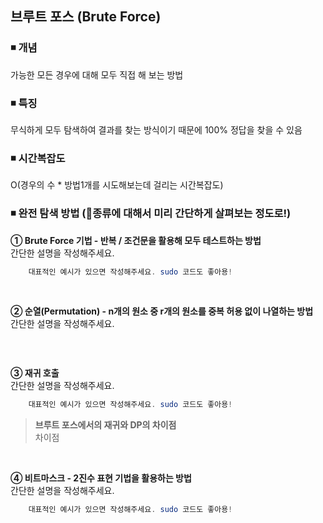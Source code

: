 
## 브루트 포스 (Brute Force)

### ◾ 개념
가능한 모든 경우에 대해 모두 직접 해 보는 방법
</br>

### ◾ 특징
무식하게 모두 탐색하여 결과를 찾는 방식이기 때문에 100% 정답을 찾을 수 있음
</br>

### ◾ 시간복잡도
O(경우의 수 * 방법1개를  시도해보는데 걸리는 시간복잡도)
</br>


### ◾ 완전 탐색 방법 (🙂종류에 대해서 미리 간단하게 살펴보는 정도로!)
**① Brute Force 기법 - 반복 / 조건문을 활용해 모두 테스트하는 방법**  
간단한 설명을 작성해주세요.
```java
	대표적인 예시가 있으면 작성해주세요. sudo 코드도 좋아용!
```
</br>

**② 순열(Permutation) - n개의 원소 중 r개의 원소를 중복 허용 없이 나열하는 방법**  
간단한 설명을 작성해주세요.
```

```
</br>

**③ 재귀 호출**  
간단한 설명을 작성해주세요.
```java
	대표적인 예시가 있으면 작성해주세요. sudo 코드도 좋아용!
```
> **브루트 포스에서의 재귀와 DP의 차이점** </br>
> 차이점

</br>

**④ 비트마스크 - 2진수 표현 기법을 활용하는 방법**  
간단한 설명을 작성해주세요.
```java
	대표적인 예시가 있으면 작성해주세요. sudo 코드도 좋아용!
```

</br>
